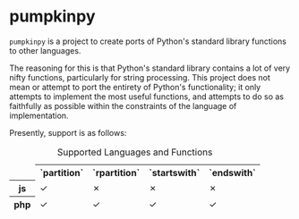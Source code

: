 pumpkinpy
=========

`pumpkinpy` is a project to create ports of Python's standard library functions to other languages.

The reasoning for this is that Python's standard library contains a lot of very nifty functions, particularly
for string processing. This project does not mean or attempt to port the entirety of Python's functionality;
it only attempts to implement the most useful functions, and attempts to do so as faithfully as possible within
the constraints of the language of implementation.

Presently, support is as follows:

<!-- begin chart -->

<table>
   <caption>Supported Languages and Functions</caption>
   <thead>
      <tr>
         <td></td>
         <th>`partition`</th>
         <th>`rpartition`</th>
         <th>`startswith`</th>
         <th>`endswith`</th>
      </tr>
      <tr>
         <th>js</th>
         <td>&#10003;</td>
         <td>&#10007;</td>
         <td>&#10007;</td>
         <td>&#10007;</td>
      </tr>
      <tr>
         <th>php</th>
         <td>&#10003;</td>
         <td>&#10003;</td>
         <td>&#10003;</td>
         <td>&#10003;</td>
      </tr>
   </thead>
</table>

<!-- end chart -->
